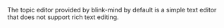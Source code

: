 The topic editor provided by blink-mind by default is a simple text editor that does not support rich text editing.
